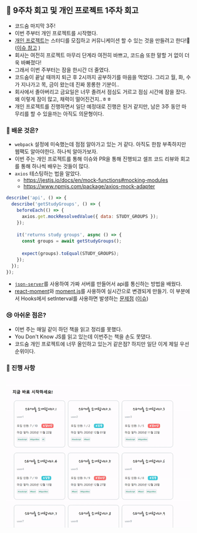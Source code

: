 ## 🚀 9주차 회고 및 개인 프로젝트 1주차 회고
- 코드숨 마지막 3주!
- 이번 주부터 개인 프로젝트를 시작했다.
- [개인 프로젝트](https://github.com/CodeSoom/project-react-2-saseungmin)는 스터디를 모집하고 커뮤니케이션 할 수 있는 것을 만들려고 한다!😤 ([이슈 참고](https://github.com/CodeSoom/project-react-2-saseungmin/issues/1) )
- 회사는 여전히 프로젝트 마무리 단계라 여전히 바쁘고, 코드숨 또한 말할 거 없이 더욱 바빠졌다!
- 그래서 이번 주부터는 잠을 한시간 더 줄였다. 
- 코드숨이 끝날 때까지 퇴근 후 2시까지 공부하기를 마음을 먹었다. 그리고 월, 화, 수가 지나가고 목, 금이 왔는데 진짜 몽롱한 기분이.. 
- 회사에서 졸아버리고 금요일은 너무 졸려서 점심도 거르고 점심 시간에 잠을 잤다. 왜 이렇게 잠이 많고, 채력이 떨어진건지..ㅎㅎ
- 개인 프로젝트를 진행하면서 일단 예정대로 진행은 된거 같지만, 남은 3주 동안 마무리를 할 수 있을까는 아직도 의문형이다.

### 🤔 배운 것은?
- `webpack` 설정에 미숙했는데 점점 알아가고 있는 거 같다. 아직도 한참 부족하지만 웹팩도 알아야한다. 하나씩 알아가보자.
- 이번 주는 개인 프로젝트를 통해 이슈와 PR을 통해 진행되고 셀프 코드 리뷰와 회고를 통해 하나씩 배우는 것들이 많다.
- `axios` 테스팅하는 법을 알았다.
  - https://jestjs.io/docs/en/mock-functions#mocking-modules
  - https://www.npmjs.com/package/axios-mock-adapter
```javascript
describe('api', () => {
  describe('getStudyGroups', () => {
    beforeEach(() => {
      axios.get.mockResolvedValue({ data: STUDY_GROUPS });
    });

    it('returns study groups', async () => {
      const groups = await getStudyGroups();

      expect(groups).toEqual(STUDY_GROUPS);
    });
  });
});
```
- [`json-server`](https://github.com/typicode/json-server)를 사용하여 가짜 서버를 만들어서 api를 통신하는 방법을 배웠다.
- [react-moment](https://www.npmjs.com/package/react-moment)와 [moment.js](https://momentjs.com/)를 사용하여 실시간으로 변경되게 만들기.
이 부분에서 Hooks에서 setInterval를 사용하면 발생하는 [문제점](https://overreacted.io/making-setinterval-declarative-with-react-hooks/) ([이슈](https://github.com/CodeSoom/project-react-2-saseungmin/issues/9#issuecomment-731211330))

### 😢 아쉬운 점은?
- 이번 주는 매일 같이 하던 책을 읽고 정리를 못했다.
- You Don't Know JS를 읽고 있는데 이번주는 책을 손도 못댔다.
- 코드숨 개인 프로젝트에 너무 올인하고 있는거 같은점? 하지만 일단 이게 제일 우선순위이다.


### 🎯 진행 사항

![9주차](../img/9주차.gif)